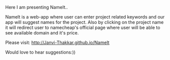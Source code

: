 Here I am presenting NameIt..

NameIt is a web-app where user can enter project related keywords and our app will suggest names for the project. Also by clicking on the project name it will redirect user to namecheap's official page where user will be able to see available domain and it's price.

Please visit: http://Janvi-Thakkar.github.io/NameIt

Would love to hear suggestions:))
